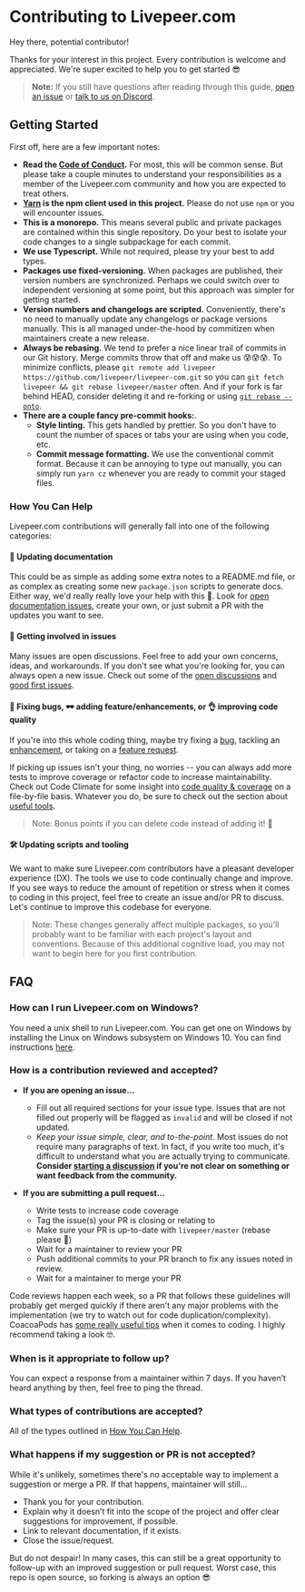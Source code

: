 # Contributing to Livepeer.com

Hey there, potential contributor!

Thanks for your interest in this project. Every contribution is welcome and
appreciated. We're super excited to help you to get started 😎

> **Note:** If you still have questions after reading through this guide,
> [open an issue](https://github.com/livepeer/livepeer-com/issues) or
> [talk to us on Discord](https://discordapp.com/invite/7wRSUGX).

## Getting Started

First off, here are a few important notes:

- **Read the
  [Code of Conduct](https://github.com/livepeer/livepeer-com/blob/master/CODE_OF_CONDUCT.md).**
  For most, this will be common sense. But please take a couple minutes to
  understand your responsibilities as a member of the Livepeer.com community and
  how you are expected to treat others.
- **[Yarn](https://yarnpkg.com/en/) is the npm client used in this project.**
  Please do not use `npm` or you will encounter issues.
- **This is a monorepo.** This means several public and private packages are
  contained within this single repository. Do your best to isolate your code
  changes to a single subpackage for each commit.
- **We use Typescript.** While not required, please try your best to add types.
- **Packages use fixed-versioning.** When packages are published, their version
  numbers are synchronized. Perhaps we could switch over to independent
  versioning at some point, but this approach was simpler for getting started.
- **Version numbers and changelogs are scripted.** Conveniently, there's no need
  to manually update any changelogs or package versions manually. This is all
  managed under-the-hood by commitizen when maintainers create a new release.
- **Always be rebasing.** We tend to prefer a nice linear trail of commits in
  our Git history. Merge commits throw that off and make us 😰😰😰. To minimize
  conflicts, please
  `git remote add livepeer https://github.com/livepeer/livepeer-com.git` so you
  can `git fetch livepeer && git rebase livepeer/master` often. And if your fork
  is far behind HEAD, consider deleting it and re-forking or using
  [`git rebase --onto`](https://stackoverflow.com/a/29916361).
- **There are a couple fancy pre-commit hooks:**.
  - **Style linting.** This gets handled by prettier. So you don't have to count
    the number of spaces or tabs your are using when you code, etc.
  - **Commit message formatting.** We use the conventional commit format.
    Because it can be annoying to type out manually, you can simply run
    `yarn cz` whenever you are ready to commit your staged files.

### How You Can Help

Livepeer.com contributions will generally fall into one of the following
categories:

#### 📖 Updating documentation

This could be as simple as adding some extra notes to a README.md file, or as
complex as creating some new `package.json` scripts to generate docs. Either
way, we'd really really love your help with this 💖. Look for
[open documentation issues](https://github.com/livepeer/livepeer-com/issues?q=is%3Aissue+is%3Aopen+label%3A%22%F0%9F%93%96+documentation%22),
create your own, or just submit a PR with the updates you want to see.

#### 💬 Getting involved in issues

Many issues are open discussions. Feel free to add your own concerns, ideas, and
workarounds. If you don't see what you're looking for, you can always open a new
issue. Check out some of the
[open discussions](https://github.com/livepeer/livepeer-com/issues?q=is%3Aissue+is%3Aopen+label%3A%22%F0%9F%92%AC+Discussion%22)
and
[good first issues](https://github.com/livepeer/livepeer-com/issues?q=is%3Aissue+is%3Aopen+label%3A%22%F0%9F%98%8B+good+first+issue%22).

#### 🐛 Fixing bugs, 🕶️ adding feature/enhancements, or 👌 improving code quality

If you're into this whole coding thing, maybe try fixing a
[bug](https://github.com/livepeer/livepeer-com/issues?q=is%3Aissue+is%3Aopen+label%3A%22good+first+issue%22),
tackling an
[enhancement](https://github.com/livepeer/livepeer-com/issues?q=is%3Aissue+is%3Aopen+label%3A%22%E2%9E%95+enhancement%22),
or taking on a
[feature request](https://github.com/livepeer/livepeer-com/labels/%F0%9F%95%B6%20feature).

If picking up issues isn't your thing, no worries -- you can always add more
tests to improve coverage or refactor code to increase maintainability. Check
out Code Climate for some insight into
[code quality & coverage](https://codeclimate.com/github/livepeer/livepeer-com/issues)
on a file-by-file basis. Whatever you do, be sure to check out the section about
[useful tools](#useful-tools).

> Note: Bonus points if you can delete code instead of adding it! 👾

#### 🛠️ Updating scripts and tooling

We want to make sure Livepeer.com contributors have a pleasant developer
experience (DX). The tools we use to code continually change and improve. If you
see ways to reduce the amount of repetition or stress when it comes to coding in
this project, feel free to create an issue and/or PR to discuss. Let's continue
to improve this codebase for everyone.

> Note: These changes generally affect multiple packages, so you'll probably
> want to be familiar with each project's layout and conventions. Because of
> this additional cognitive load, you may not want to begin here for you first
> contribution.

## FAQ

### How can I run Livepeer.com on Windows?

You need a unix shell to run Livepeer.com. You can get one on Windows by
installing the Linux on Windows subsystem on Windows 10. You can find
instructions [here](https://docs.microsoft.com/en-us/windows/wsl/install-win10).

### How is a contribution reviewed and accepted?

- **If you are opening an issue...**

  - Fill out all required sections for your issue type. Issues that are not
    filled out properly will be flagged as `invalid` and will be closed if not
    updated.
  - _Keep your issue simple, clear, and to-the-point_. Most issues do not
    require many paragraphs of text. In fact, if you write too much, it's
    difficult to understand what you are actually trying to communicate.
    **Consider
    [starting a discussion](https://github.com/livepeer/livepeer-com/issues/new?template=Custom.md)
    if you're not clear on something or want feedback from the community.**

- **If you are submitting a pull request...**
  - Write tests to increase code coverage
  - Tag the issue(s) your PR is closing or relating to
  - Make sure your PR is up-to-date with `livepeer/master` (rebase please 🙏)
  - Wait for a maintainer to review your PR
  - Push additional commits to your PR branch to fix any issues noted in review.
  - Wait for a maintainer to merge your PR

Code reviews happen each week, so a PR that follows these guidelines will
probably get merged quickly if there aren't any major problems with the
implementation (we try to watch out for code duplication/complexity). CoacoaPods
has
[some really useful tips](https://github.com/CocoaPods/CocoaPods/wiki/Communication-&-Design-Rules#design-rules)
when it comes to coding. I highly recommend taking a look 🤓.

### When is it appropriate to follow up?

You can expect a response from a maintainer within 7 days. If you haven’t heard
anything by then, feel free to ping the thread.

### What types of contributions are accepted?

All of the types outlined in [How You Can Help](#how-you-can-help).

### What happens if my suggestion or PR is not accepted?

While it's unlikely, sometimes there's no acceptable way to implement a
suggestion or merge a PR. If that happens, maintainer will still...

- Thank you for your contribution.
- Explain why it doesn’t fit into the scope of the project and offer clear
  suggestions for improvement, if possible.
- Link to relevant documentation, if it exists.
- Close the issue/request.

But do not despair! In many cases, this can still be a great opportunity to
follow-up with an improved suggestion or pull request. Worst case, this repo is
open source, so forking is always an option 😎
